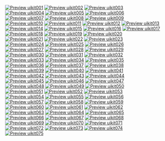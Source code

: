 [![Preview uikit001](./img/uikit001.png)](./001_uilabel.md)
[![Preview uikit002](./img/uikit002.png)](./002_uibutton.md)
[![Preview uikit003](./img/uikit003.png)](./003_uibutton.md)
[![Preview uikit004](./img/uikit004.png)](./004_uitextfield.md)
[![Preview uikit005](./img/uikit005.png)](./005_uiimageview.md)
[![Preview uikit006](./img/uikit006.png)](./006_uitableview.md)
[![Preview uikit007](./img/uikit007.png)](./007_uifont.md)
[![Preview uikit008](./img/uikit008.png)](./008_uinotification.md)
[![Preview uikit009](./img/uikit009.png)](./009_uiwebview.md)
[![Preview uikit010](./img/uikit010.png)](./010_uialertcontroller.md)
[![Preview uikit011](./img/uikit011.png)](./011_uipickerview.md)
[![Preview uikit012](./img/uikit012.png)](./012_uinavigationcontroller.md)
[![Preview uikit013](./img/uikit013.png)](./013_uitabbarcontroller.md)
[![Preview uikit014](./img/uikit014.png)](./014_uiimageview.md)
[![Preview uikit015](./img/uikit015.png)](./015_uiviewcontroller.md)
[![Preview uikit016](./img/uikit016.png)](./016_uiscrollview.md)
[![Preview uikit017](./img/uikit017_001.png)](./017_uibarbuttonitem.md)
[![Preview uikit018](./img/uikit018_001.png)](./018_uipagecontrol.md)
[![Preview uikit019](./img/uikit019.png)](./019_sectionuitableview.md)
[![Preview uikit020](./img/uikit020.png)](./020_uitextview.md)
[![Preview uikit021](./img/uikit021_001.png)](./021_uislider.md)
[![Preview uikit022](./img/uikit022_001.png)](./022_uiswitch.md)
[![Preview uikit023](./img/uikit023.png)](./023_uidatepicker.md)
[![Preview uikit024](./img/uikit024_001.png)](./024_uiactivityindicator.md)
[![Preview uikit025](./img/uikit025_001.png)](./025_uisearchbar.md)
[![Preview uikit026](./img/uikit026_001.png)](./026_uiwindow.md)
[![Preview uikit027](./img/uikit027_001.png)](./027_uitoolbar.md)
[![Preview uikit028](./img/uikit028.png)](./028_uiprogressview.md)
[![Preview uikit029](./img/uikit029.png)](./029_uisegmentedcontrol.md)
[![Preview uikit030](./img/uikit030.png)](./030_uistepper.md)
[![Preview uikit031](./img/uikit031_001.png)](./031_uinavigationitem.md)
[![Preview uikit032](./img/uikit032.png)](./032_uialertC¥controller.md)
[![Preview uikit033](./img/uikit033_001.png)](./033_uimenucontroller.md)
[![Preview uikit034](./img/uikit034.png)](./034_uimotioneffect.md)
[![Preview uikit035](./img/uikit035_001.png)](./035_blureffect.md)
[![Preview uikit036](./img/uikit036_001.png)](./036_uiviewtransition.md)
[![Preview uikit037](./img/uikit037.png)](./037_touchevent.md)
[![Preview uikit038](./img/uikit038.png)](./038_uitextfield.md)
[![Preview uikit039](./img/uikit039.png)](./039_uitextfield.md)
[![Preview uikit040](./img/uikit040.png)](./040_gesturerecognizer.md)
[![Preview uikit041](./img/uikit041.png)](./041_uiapplicationpass.md)
[![Preview uikit042](./img/uikit042.png)](./042_uialertcontroller.md)
[![Preview uikit043](./img/uikit043_001.png)](./043_preview.md)
[![Preview uikit044](./img/uikit044_001.png)](./044_scoundscreendraw.md)
[![Preview uikit045](./img/uikit045.png)](./045_uitableviewbutton.md)
[![Preview uikit046](./img/uikit046_001.png)](./046_uitableviewslide.md)
[![Preview uikit047](./img/uikit047_001.png)](./047_uiscrollview.md)
[![Preview uikit048](./img/uikit048.png)](./048_effectbutton.md)
[![Preview uikit049](./img/uikit049.png)](./049_custombutton.md)
[![Preview uikit050](./img/uikit050.png)](./050_deleteuiparts.md)
[![Preview uikit051](./img/uikit051_001.png)](./051_uitableview.md)
[![Preview uikit052](./img/uikit052.png)](./052_uibezierpath.md)
[![Preview uikit053](./img/uikit053.png)](./053_uicollectionview.md)
[![Preview uikit054](./img/uikit054.png)](./054_customuicollectionview.md)
[![Preview uikit055](./img/uikit055.png)](./055_sectionuicollectionview.md)
[![Preview uikit056](./img/uikit056_1.png)](./056_uiimagepickercontroller.md)
[![Preview uikit057](./img/uikit057_1.png)](./057_uiimage.md)
[![Preview uikit058](./img/uikit058_1.png)](./058_image.md)
[![Preview uikit059](./img/uikit059_1.png)](./059_uiimage.md)
[![Preview uikit060](./img/uikit060_1.png)](./060_uiimage.md)
[![Preview uikit061](./img/uikit061.png)](./061_screenshot.md)
[![Preview uikit062](./img/uikit062.png)](./062_uipopover.md)
[![Preview uikit063](./img/uikit063_1.png)](./063_uitextchecker.md)
[![Preview uikit064](./img/uiview064.png)](./064_uiview.md)
[![Preview uikit065](./img/uikit065_1.png)](./065_collision.md)
[![Preview uikit066](./img/uikit066.png)](./066_uiview.md)
[![Preview uikit067](./img/uikit067.png)](./067_uiview.md)
[![Preview uikit068](./img/uikit068.png)](./068_uiview.md)
[![Preview uikit069](./img/uikit069.png)](./069_animation.md)
[![Preview uikit070](./img/uikit070_1.png)](./070_uitouch.md)
[![Preview uikit071](./img/uikit071_1.png)](./071_modal.md)
[![Preview uikit072](./img/uikit072.png)](./072_custombutton.md)
[![Preview uikit073](./img/uikit073_1.png)](./073_uiview.md)
[![Preview uikit074](./img/uikit074.png)](./074_webviewpdf.md)
[![Preview uikit075](./img/uikit075.png)](./075_webviewfile.md)
